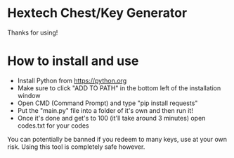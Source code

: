 # Hextech Chest/Key Generator
Thanks for using!

# How to install and use
- Install Python from https://python.org
- Make sure to click "ADD TO PATH" in the bottom left of the installation window
- Open CMD (Command Prompt) and type "pip install requests"
- Put the "main.py" file into a folder of it's own and then run it!
- Once it's done and get's to 100 (it'll take around 3 minutes) open codes.txt for your codes


You can potentially be banned if you redeem to many keys, use at your own risk. Using this tool is completely safe however.
